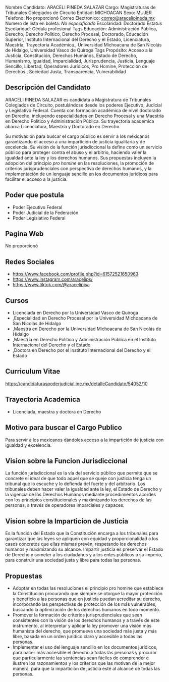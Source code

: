 Nombre Candidato: ARACELI PINEDA SALAZAR
Cargo: Magistraturas de Tribunales Colegiados de Circuito
Entidad: MICHOACAN
Sexo: MUJER
Telefono: No proporcionó
Correo Electronico: correo@aracelipineda.mx
Numero de lista en boleta: *No especificado*
Escolaridad: Doctorado
Estatus Escolaridad: Cédula profesional
Tags Educación: Administración Pública, Derecho, Derecho Político, Derecho Procesal, Doctorado, Educación Superior, Instituto Internacional del Derecho y el Estado, Licenciatura, Maestría, Trayectoria Académica., Universidad Michoacana de San Nicolás de Hidalgo, Universidad Vasco de Quiroga
Tags Propósito: Acceso a la Justicia, Constitución, Derechos Humanos, Estado de Derecho, Humanismo, Igualdad, Imparcialidad, Jurisprudencia, Justicia, Lenguaje Sencillo, Libertad, Operadores Jurídicos, Pro Homine, Protección de Derechos., Sociedad Justa, Transparencia, Vulnerabilidad


## Descripción del Candidato 

ARACELI PINEDA SALAZAR es candidata a Magistratura de Tribunales Colegiados de Circuito, postulándose desde los poderes Ejecutivo, Judicial y Legislativo Federal. Cuenta con formación académica de nivel doctorado en Derecho, incluyendo especialidades en Derecho Procesal y una Maestría en Derecho Político y Administración Pública. Su trayectoria académica abarca Licenciatura, Maestría y Doctorado en Derecho.

Su motivación para buscar el cargo público es servir a los mexicanos garantizando el acceso a una impartición de justicia igualitaria y de excelencia. Su visión de la función jurisdiccional la define como un servicio público para proteger contra el abuso y el arbitrio, haciendo valer la igualdad ante la ley y los derechos humanos. Sus propuestas incluyen la adopción del principio *pro homine* en las resoluciones, la promoción de criterios jurisprudenciales con perspectiva de derechos humanos, y la implementación de un lenguaje sencillo en los documentos jurídicos para facilitar el acceso a la justicia.


## Poder que postula

- Poder Ejecutivo Federal
- Poder Judicial de la Federación
- Poder Legislativo Federal


## Pagina Web

No proporcionó


## Redes Sociales

- https://www.facebook.com/profile.php?id=61572521650963
- https://www.instagram.com/aracelips/
- https://www.tiktok.com/@aracelipisa


## Cursos

- Licenciada en Derecho por la Universidad Vasco de Quiroga
- ,Especialidad en Derecho Procesal por la Universidad Michoacana de San Nicolás de Hidalgo
- ,Maestra en Derecho por la Universidad Michoacana de San Nicolás de Hidalgo
- ,Maestría en Derecho Político y Administración Pública en el Instituto Internacional del Derecho y el Estado
- ,Doctora en Derecho por el Instituto Internacional del Derecho y el Estado


## Curriculum Vitae

https://candidaturaspoderjudicial.ine.mx/detalleCandidato/54052/10


## Trayectoria Academica

- Licenciada, maestra y doctora en Derecho


## Motivo para buscar el Cargo Publico

Para servir a los mexicanos dándoles acceso a la impartición de justicia con igualdad y excelencia.


## Vision sobre la Funcion Jurisdiccional

La función jurisdiccional es la vía del servicio público que permite que se concrete el ideal de que todo aquel que se queje con justicia tenga un tribunal que lo escuche y lo defienda del fuerte y del arbitrario. Los tribunales deben hacer valer la igualdad ante la ley, el Estado de Derecho y la vigencia de los Derechos Humanos mediante procedimientos acordes con los principios constitucionales y maximizando los derechos de las personas, a través de operadores imparciales y capaces.


## Vision sobre la Imparticion de Justicia

Es la función del Estado que la Constitución encarga a los tribunales para garantizar que las leyes se apliquen con equidad y proporcionalidad a los casos concretos que ellas mismas prevén, respetando los derechos humanos y maximizando su alcance. Impartir justicia es preservar el Estado de Derecho y someter a los ciudadanos y a los entes públicos a su imperio, para construir una sociedad justa y libre para todas las personas.


## Propuestas

- Adoptar en todas las resoluciones el principio pro homine que establece la Constitución procurando que siempre se otorgue la mayor protección y beneficio a las personas que en justicia puedan acreditar su derecho, incorporando las perspectivas de protección de los más vulnerables, buscando la optimización de los derechos humanos en todo momento.
- Promover la formación de criterios jurisprudenciales que sean consistentes con la visión de los derechos humanos y a través de este instrumento, al interpretar y aplicar la ley promover una visión más humanista del derecho, que promueva una sociedad más justa y más libre, basada en un orden jurídico claro y accesible a todas las personas.
- Implementar el uso del lenguaje sencillo en los documentos jurídicos, para hacer más accesible el derecho a todas las personas y procurar que particularmente las sentencias sean fáciles de comprender e ilustren los razonamientos y los criterios que las motivan de la mejor manera, para que la impartición de justicia esté al alcance de todas las personas.

